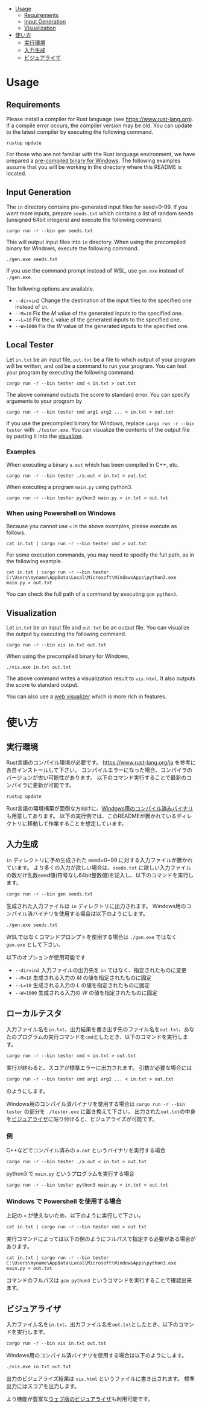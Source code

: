 - [Usage](#usage)
  - [Requirements](#requirements)
  - [Input Generation](#input-generation)
  - [Visualization](#visualization)
- [使い方](#%E4%BD%BF%E3%81%84%E6%96%B9)
  - [実行環境](#%E5%AE%9F%E8%A1%8C%E7%92%B0%E5%A2%83)
  - [入力生成](#%E5%85%A5%E5%8A%9B%E7%94%9F%E6%88%90)
  - [ビジュアライザ](#%E3%83%93%E3%82%B8%E3%83%A5%E3%82%A2%E3%83%A9%E3%82%A4%E3%82%B6)

# Usage

## Requirements
Please install a compiler for Rust language (see https://www.rust-lang.org).
If a compile error occurs, the compiler version may be old.
You can update to the latest compiler by executing the following command.
```
rustup update
```

For those who are not familiar with the Rust language environment, we have prepared a [pre-compiled binary for Windows](https://img.atcoder.jp/ahc045/jOO09LxU_windows.zip).
The following examples assume that you will be working in the directory where this README is located.

## Input Generation
The `in` directory contains pre-generated input files for seed=0-99.
If you want more inputs, prepare `seeds.txt` which contains a list of random seeds (unsigned 64bit integers) and execute the following command.
```
cargo run -r --bin gen seeds.txt
```
This will output input files into `in` directory.
When using the precompiled binary for Windows, execute the following command.
```
./gen.exe seeds.txt
```
If you use the command prompt instead of WSL, use `gen.exe` instead of `./gen.exe`.


The following options are available.

- `--dir=in2` Change the destination of the input files to the specified one instead of `in`.
- `--M=10` Fix the $M$ value of the generated inputs to the specified one.
- `--L=10` Fix the $L$ value of the generated inputs to the specified one.
- `--W=1000` Fix the $W$ value of the generated inputs to the specified one.

## Local Tester
Let `in.txt` be an input file, `out.txt` be a file to which output of your program will be written, and `cmd` be a command to run your program.
You can test your program by executing the following command.
```
cargo run -r --bin tester cmd < in.txt > out.txt
```
The above command outputs the score to standard error.
You can specify arguments to your program by 
```
cargo run -r --bin tester cmd arg1 arg2 ... < in.txt > out.txt
```

If you use the precompiled binary for Windows, replace `cargo run -r --bin tester` with `./tester.exe`.
You can visualize the contents of the output file by pasting it into the [visualizer](https://img.atcoder.jp/ahc040/RGoXy7re.html?lang=en).

### Examples
When executing a binary `a.out` which has been compiled in C++, etc. 
```
cargo run -r --bin tester ./a.out < in.txt > out.txt
```

When executing a program `main.py` using python3.
```
cargo run -r --bin tester python3 main.py < in.txt > out.txt
```

### When using Powershell on Windows
Because you cannot use `<` in the above examples, please execute as follows.
```
cat in.txt | cargo run -r --bin tester cmd > out.txt
```

For some execution commands, you may need to specify the full path, as in the following example.
```
cat in.txt | cargo run -r --bin tester C:\Users\myname\AppData\Local\Microsoft\WindowsApps\python3.exe main.py > out.txt
```
You can check the full path of a command by executing `gcm python3`.


## Visualization
Let `in.txt` be an input file and `out.txt` be an output file.
You can visualize the output by executing the following command.
```
cargo run -r --bin vis in.txt out.txt
```
When using the precompiled binary for Windows,
```
./vis.exe in.txt out.txt
```

The above command writes a visualization result to `vis.html`.
It also outputs the score to standard output.

You can also use a [web visualizer](https://img.atcoder.jp/ahc045/jOO09LxU.html?lang=en) which is more rich in features.

# 使い方

## 実行環境
Rust言語のコンパイル環境が必要です。
https://www.rust-lang.org/ja を参考に各自インストールして下さい。
コンパイルエラーになった場合、コンパイラのバージョンが古い可能性があります。
以下のコマンド実行することで最新のコンパイラに更新が可能です。
```
rustup update
```

Rust言語の環境構築が面倒な方向けに、[Windows用のコンパイル済みバイナリ](https://img.atcoder.jp/ahc045/jOO09LxU_windows.zip)も用意してあります。
以下の実行例では、このREADMEが置かれているディレクトリに移動して作業することを想定しています。

## 入力生成
`in` ディレクトリに予め生成された seed=0~99 に対する入力ファイルが置かれています。
より多くの入力が欲しい場合は、`seeds.txt` に欲しい入力ファイルの数だけ乱数seed値(符号なし64bit整数値)を記入し、以下のコマンドを実行します。
```
cargo run -r --bin gen seeds.txt
```
生成された入力ファイルは `in` ディレクトリに出力されます。
Windows用のコンパイル済バイナリを使用する場合は以下のようにします。
```
./gen.exe seeds.txt
```
WSLではなくコマンドプロンプトを使用する場合は `./gen.exe` ではなく `gen.exe` として下さい。

以下のオプションが使用可能です

- `--dir=in2` 入力ファイルの出力先を `in` ではなく、指定されたものに変更
- `--M=10` 生成される入力の $M$ の値を指定されたものに固定
- `--L=10` 生成される入力の $L$ の値を指定されたものに固定
- `--W=1000` 生成される入力の $W$ の値を指定されたものに固定

## ローカルテスタ
入力ファイル名を`in.txt`、出力結果を書き出す先のファイル名を`out.txt`、あなたのプログラムの実行コマンドを`cmd`としたとき、以下のコマンドを実行します。

```
cargo run -r --bin tester cmd < in.txt > out.txt
```
実行が終わると、スコアが標準エラーに出力されます。
引数が必要な場合には
```
cargo run -r --bin tester cmd arg1 arg2 ... < in.txt > out.txt
```
のようにします。

Windows用のコンパイル済バイナリを使用する場合は `cargo run -r --bin tester` の部分を `./tester.exe` に置き換えて下さい。
出力された`out.txt`の中身を[ビジュアライザ](https://img.atcoder.jp/ahc040/RGoXy7re.html?lang=ja)に貼り付けると、ビジュアライズが可能です。

### 例
C++などでコンパイル済みの `a.out` というバイナリを実行する場合
```
cargo run -r --bin tester ./a.out < in.txt > out.txt
```

python3 で `main.py` というプログラムを実行する場合
```
cargo run -r --bin tester python3 main.py < in.txt > out.txt
```

### Windows で Powershell を使用する場合
上記の `<` が使えないため、以下のように実行して下さい。
```
cat in.txt | cargo run -r --bin tester cmd > out.txt
```

実行コマンドによっては以下の例のようにフルパスで指定する必要がある場合があります。
```
cat in.txt | cargo run -r --bin tester C:\Users\myname\AppData\Local\Microsoft\WindowsApps\python3.exe main.py > out.txt
```
コマンドのフルパスは `gcm python3` というコマンドを実行することで確認出来ます。


## ビジュアライザ
入力ファイル名を`in.txt`、出力ファイル名を`out.txt`としたとき、以下のコマンドを実行します。
```
cargo run -r --bin vis in.txt out.txt
```
Windows用のコンパイル済バイナリを使用する場合は以下のようにします。
```
./vis.exe in.txt out.txt
```

出力のビジュアライズ結果は `vis.html` というファイルに書き出されます。
標準出力にはスコアを出力します。

より機能が豊富な[ウェブ版のビジュアライザ](https://img.atcoder.jp/ahc045/jOO09LxU.html?lang=ja)も利用可能です。
